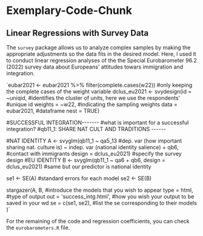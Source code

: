 # Exemplary-Code-Chunk
## Linear Regressions with Survey Data

The `survey` package allows us to analyze complex samples by making the appropriate adjustments so the data fits in the desired model. Here, I used it to conduct linear regression analyses of the the  Special Eurobarometer 96.2 (2022) survey data about Europeans' attitudes towars immigration and integration.

`eubar2021 <- eubar2021 %>% filter(complete.cases(w22)) #only keeping the complete cases of the weight variable
dclus_eu2021 <- svydesign(id = ~uniqid, #identifies the cluster of units, here we use the respondents'
                          #unique id
                          weights = ~w22, #indicating the sampling weights
                          data = eubar2021, #dataframe
                          nest = TRUE)


#SUCCESSFUL INTEGRATION------- 
#what is important for a successful integration?
#qb11_1: SHARE NAT CULT AND TRADITIONS ------

#NAT IDENTITY
A <- svyglm(qb11_1 ~ qa5_13 #dep. var (how important sharing nat. culture is) ~ indep. var (national identity salience)
            + qb6, #contact with immigrants
            design = dclus_eu2021) #specify the survey design
#EU IDENTITY
B <- svyglm(qb11_1 ~ qa6 + qb6, design = dclus_eu2021) #same but our predictor is national identity

se1 <- SE(A) #standard errors for each model
se2 <- SE(B)

stargazer(A, B, #introduce the models that you wish to appear 
          type = html, #type of output
          out = 'success_intg.html', #how you wish your output to be saved in your wd
          se = c(se1, se2), #list the se corresponding to their models
          )`

For the remaining of the code and regression coefficients, you can check the `eurobarometers.R` file.
